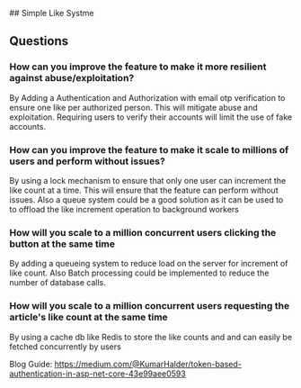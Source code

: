 ## Simple Like Systme

## Questions

### How can you improve the feature to make it more resilient against abuse/exploitation?

By Adding a Authentication and Authorization with email otp verification to ensure one like per authorized person. This will mitigate abuse and exploitation. Requiring users to verify their accounts will limit the use of fake accounts.

### How can you improve the feature to make it scale to millions of users and perform without issues?

By using a lock mechanism to ensure that only one user can increment the like count at a time. This will ensure that the feature can perform without issues. Also a queue system could be a good solution as it can be used to to offload the like increment operation to background workers

### How will you scale to a million concurrent users clicking the button at the same time

By adding a queueing system to reduce load on the server for increment of like count. Also Batch processing could be implemented to reduce the number of database calls.

### How will you scale to a million concurrent users requesting the article's like count at the same time

By using a cache db like Redis to store the like counts and and can easily be fetched concurrently by users

Blog Guide: https://medium.com/@KumarHalder/token-based-authentication-in-asp-net-core-43e99aee0593
